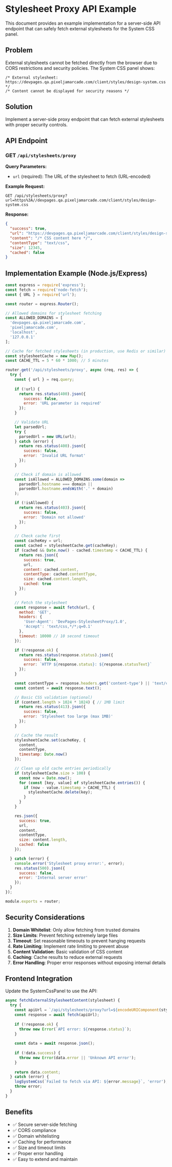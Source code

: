 # Stylesheet Proxy API Example

This document provides an example implementation for a server-side API endpoint that can safely fetch external stylesheets for the System CSS panel.

## Problem

External stylesheets cannot be fetched directly from the browser due to CORS restrictions and security policies. The System CSS panel shows:

```
/* External stylesheet: https://devpages.qa.pixeljamarcade.com/client/styles/design-system.css */
/* Content cannot be displayed for security reasons */
```

## Solution

Implement a server-side proxy endpoint that can fetch external stylesheets with proper security controls.

## API Endpoint

### GET `/api/stylesheets/proxy`

**Query Parameters:**
- `url` (required): The URL of the stylesheet to fetch (URL-encoded)

**Example Request:**
```
GET /api/stylesheets/proxy?url=https%3A//devpages.qa.pixeljamarcade.com/client/styles/design-system.css
```

**Response:**
```json
{
  "success": true,
  "url": "https://devpages.qa.pixeljamarcade.com/client/styles/design-system.css",
  "content": "/* CSS content here */",
  "contentType": "text/css",
  "size": 12345,
  "cached": false
}
```

## Implementation Example (Node.js/Express)

```javascript
const express = require('express');
const fetch = require('node-fetch');
const { URL } = require('url');

const router = express.Router();

// Allowed domains for stylesheet fetching
const ALLOWED_DOMAINS = [
  'devpages.qa.pixeljamarcade.com',
  'pixeljamarcade.com',
  'localhost',
  '127.0.0.1'
];

// Cache for fetched stylesheets (in production, use Redis or similar)
const stylesheetCache = new Map();
const CACHE_TTL = 5 * 60 * 1000; // 5 minutes

router.get('/api/stylesheets/proxy', async (req, res) => {
  try {
    const { url } = req.query;
    
    if (!url) {
      return res.status(400).json({
        success: false,
        error: 'URL parameter is required'
      });
    }

    // Validate URL
    let parsedUrl;
    try {
      parsedUrl = new URL(url);
    } catch (error) {
      return res.status(400).json({
        success: false,
        error: 'Invalid URL format'
      });
    }

    // Check if domain is allowed
    const isAllowed = ALLOWED_DOMAINS.some(domain => 
      parsedUrl.hostname === domain || 
      parsedUrl.hostname.endsWith('.' + domain)
    );

    if (!isAllowed) {
      return res.status(403).json({
        success: false,
        error: 'Domain not allowed'
      });
    }

    // Check cache first
    const cacheKey = url;
    const cached = stylesheetCache.get(cacheKey);
    if (cached && Date.now() - cached.timestamp < CACHE_TTL) {
      return res.json({
        success: true,
        url,
        content: cached.content,
        contentType: cached.contentType,
        size: cached.content.length,
        cached: true
      });
    }

    // Fetch the stylesheet
    const response = await fetch(url, {
      method: 'GET',
      headers: {
        'User-Agent': 'DevPages-StylesheetProxy/1.0',
        'Accept': 'text/css,*/*;q=0.1'
      },
      timeout: 10000 // 10 second timeout
    });

    if (!response.ok) {
      return res.status(response.status).json({
        success: false,
        error: `HTTP ${response.status}: ${response.statusText}`
      });
    }

    const contentType = response.headers.get('content-type') || 'text/css';
    const content = await response.text();

    // Basic CSS validation (optional)
    if (content.length > 1024 * 1024) { // 1MB limit
      return res.status(413).json({
        success: false,
        error: 'Stylesheet too large (max 1MB)'
      });
    }

    // Cache the result
    stylesheetCache.set(cacheKey, {
      content,
      contentType,
      timestamp: Date.now()
    });

    // Clean up old cache entries periodically
    if (stylesheetCache.size > 100) {
      const now = Date.now();
      for (const [key, value] of stylesheetCache.entries()) {
        if (now - value.timestamp > CACHE_TTL) {
          stylesheetCache.delete(key);
        }
      }
    }

    res.json({
      success: true,
      url,
      content,
      contentType,
      size: content.length,
      cached: false
    });

  } catch (error) {
    console.error('Stylesheet proxy error:', error);
    res.status(500).json({
      success: false,
      error: 'Internal server error'
    });
  }
});

module.exports = router;
```

## Security Considerations

1. **Domain Whitelist**: Only allow fetching from trusted domains
2. **Size Limits**: Prevent fetching extremely large files
3. **Timeout**: Set reasonable timeouts to prevent hanging requests
4. **Rate Limiting**: Implement rate limiting to prevent abuse
5. **Content Validation**: Basic validation of CSS content
6. **Caching**: Cache results to reduce external requests
7. **Error Handling**: Proper error responses without exposing internal details

## Frontend Integration

Update the SystemCssPanel to use the API:

```javascript
async fetchExternalStylesheetContent(stylesheet) {
  try {
    const apiUrl = `/api/stylesheets/proxy?url=${encodeURIComponent(stylesheet.href)}`;
    const response = await fetch(apiUrl);
    
    if (!response.ok) {
      throw new Error(`API error: ${response.status}`);
    }
    
    const data = await response.json();
    
    if (!data.success) {
      throw new Error(data.error || 'Unknown API error');
    }
    
    return data.content;
  } catch (error) {
    logSystemCss(`Failed to fetch via API: ${error.message}`, 'error');
    throw error;
  }
}
```

## Benefits

- ✅ Secure server-side fetching
- ✅ CORS compliance
- ✅ Domain whitelisting
- ✅ Caching for performance
- ✅ Size and timeout limits
- ✅ Proper error handling
- ✅ Easy to extend and maintain 